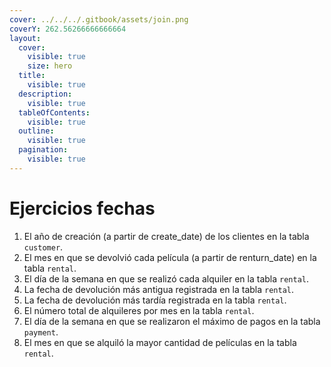 ```yaml
---
cover: ../../../.gitbook/assets/join.png
coverY: 262.56266666666664
layout:
  cover:
    visible: true
    size: hero
  title:
    visible: true
  description:
    visible: true
  tableOfContents:
    visible: true
  outline:
    visible: true
  pagination:
    visible: true
---
```


# Ejercicios fechas

1. El año de creación (a partir de create\_date) de los clientes en la tabla `customer`.
2. El mes en que se devolvió cada película (a partir de renturn\_date) en la tabla `rental`.
3. El día de la semana en que se realizó cada alquiler en la tabla `rental`.
4. La fecha de devolución más antigua registrada en la tabla `rental`.
5. La fecha de devolución más tardía registrada en la tabla `rental`.
6. El número total de alquileres por mes en la tabla `rental`.
7. El día de la semana en que se realizaron el máximo de pagos en la tabla `payment`.
8. El mes en que se alquiló la mayor cantidad de películas en la tabla `rental`.
